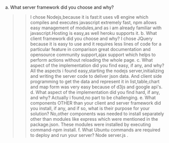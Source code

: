 a. What server framework did you choose and why?
>>I chose Nodejs,because it is fast:it uses v8 engine which compiles and executes javascript
>>extremely fast, npm allows easy management of modules,and
>>as i am already familiar with javascript.Hosting is easy,as well heroku supports
>>it.
b. What client framework did you choose and why? 
>>I chose JQuery because it is easy to use and it requires less lines of code for a particular feature in comparison
>>great documentation and opensource community support,ajax support which helps to perform actions without reloading the whole 
>>page.
c. What aspect of the implementation did you find easy, if any, and why? 
>>All the aspects i found easy,starting the nodejs server,initializing and writing the server code to deliver json data.
>>And client side programming to get the data and represent it in list,table,chart and map form was very easy because of 
>>d3js and google api's. 
d. What aspect of the implementation did you find hard, if any, and why? 
>>Actually i found,no part to be challenging.
e. What components OTHER than your client and server framework did you install, 
>>if any, and if so, what is their purpose for your solution? 
>>No,other components was needed to install separately other than modules like express which were mentioned in the package.json.
>>These modules were installed by executing command-npm install.
f. What Ubuntu commands are required to deploy and run your server? 
>>Node server.js .

